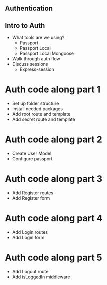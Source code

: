 ## Authentication

## Intro to Auth
* What tools are we using?
    * Passport
    * Passport Local
    * Passport Local Mongoose
* Walk through auth flow
* Discuss sessions
    * Express-session

# Auth code along part 1
* Set up folder structure 
* Install needed packages
* Add root route and template
* Add secret route and template

# Auth code along part 2
* Create User Model
* Configure passport

# Auth code along part 3
* Add Register routes
* Add Register form 

# Auth code along part 4
* Add Login routes
* Add Login form

# Auth code along part 5
* Add Logout route
* Add isLoggedIn middleware